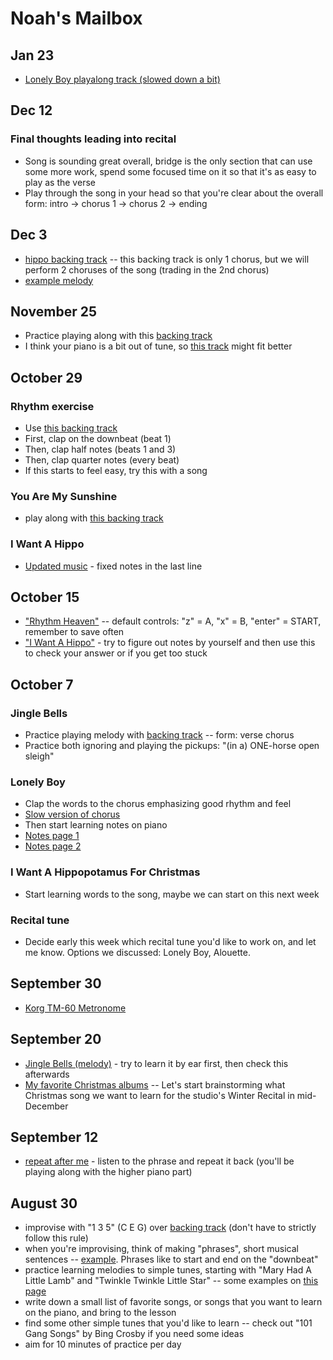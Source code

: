 # Noah's Mailbox

## Jan 23
- [Lonely Boy playalong track (slowed down a bit)](./lonely.mp3)

## Dec 12
### Final thoughts leading into recital
- Song is sounding great overall, bridge is the only section that can use some more work, spend some focused time on it so that it's as easy to play as the verse
- Play through the song in your head so that you're clear about the overall form: intro -> chorus 1 -> chorus 2 -> ending

## Dec 3
- [hippo backing track](./backing.mp3) -- this backing track is only 1 chorus, but we will perform 2 choruses of the song (trading in the 2nd chorus)
- [example melody](./hippo.mp3)

## November 25
- Practice playing along with this [backing track](./hippo.mp3)
- I think your piano is a bit out of tune, so [this track](./hippo2.mp3) might fit better

## October 29
### Rhythm exercise
- Use [this backing track](./rhythm.mp3)
- First, clap on the downbeat (beat 1)
- Then, clap half notes (beats 1 and 3)
- Then, clap quarter notes (every beat)
- If this starts to feel easy, try this with a song

### You Are My Sunshine
- play along with [this backing track](./sunshine.mp3)

### I Want A Hippo
- [Updated music](./hippo2.jpeg) - fixed notes in the last line

## October 15
- ["Rhythm Heaven"](https://kbhgames.com/game/rhythm-heaven-tengoku) -- default controls: "z" = A, "x" = B, "enter" = START, remember to save often
- ["I Want A Hippo"](./hippo.jpg) - try to figure out notes by yourself and then use this to check your answer or if you get too stuck

## October 7
### Jingle Bells
- Practice playing melody with [backing track](./jingle.mp3) -- form: verse chorus
- Practice both ignoring and playing the pickups: "(in a) ONE-horse open sleigh"

### Lonely Boy
- Clap the words to the chorus emphasizing good rhythm and feel
- [Slow version of chorus](./lonely.mp3)
- Then start learning notes on piano
- [Notes page 1](./p1.jpg)
- [Notes page 2](./p2.jpg)

### I Want A Hippopotamus For Christmas
- Start learning words to the song, maybe we can start on this next week

### Recital tune
- Decide early this week which recital tune you'd like to work on, and let me know. Options we discussed: Lonely Boy, Alouette.

## September 30
- [Korg TM-60 Metronome](https://www.amazon.com/KO-TM60WH-TM-60-Combo-Metronome-Screen/dp/B077SMP29M/ref=sr_1_1?crid=2YR6KTX67A56M&dib=eyJ2IjoiMSJ9.L0YLqtAuYbRI-ii9MQpLqGKk2In0pJeL6BJK4G32K1NLoSsC9RJ5aENDdLXR5oiQ8lVif1tcldskjSf61HcNFhIIRGRFyDEz3s51rq_g0p4Zyjb27o6yZSW5H4qQ4k-WbE-FIcSUVTyaoUmcNg289L4GzwiAE9CBxr_3vPKFuOt30L0RPbOMJKs6tk9r4Ol_WBJ6AJw47LIY6GNdNHAR2p463i_rH_Vx_UZM-ki4kkIwNy7XT0F5aafaUzqEdpKlEzUR0mKNYlTzLWdM0nwqcNaFZZ3xQ82nG1XM66ktBbY.K6FUPk8IDqK1T4Qtu7MoNDy4NA7KmMA9httG05z0wY8&dib_tag=se&keywords=korg+tm+60&qid=1727757523&sprefix=korg+tm+%2Caps%2C145&sr=8-1)

## September 20
- [Jingle Bells (melody)](./jingle.jpg) - try to learn it by ear first, then check this afterwards
- [My favorite Christmas albums](/christmas) -- Let's start brainstorming what Christmas song we want to learn for the studio's Winter Recital in mid-December

## September 12
- [repeat after me](./911.mp3) - listen to the phrase and repeat it back (you'll be playing along with the higher piano part)

## August 30
- improvise with "1 3 5" (C E G) over [backing track](./backing.mp3) (don't have to strictly follow this rule)
- when you're improvising, think of making "phrases", short musical sentences -- [example](./example.mp3). Phrases like to start and end on the "downbeat"
- practice learning melodies to simple tunes, starting with "Mary Had A Little Lamb" and "Twinkle Twinkle Little Star" -- some examples on [this page](/simple)
- write down a small list of favorite songs, or songs that you want to learn on the piano, and bring to the lesson
- find some other simple tunes that you'd like to learn -- check out "101 Gang Songs" by Bing Crosby if you need some ideas
- aim for 10 minutes of practice per day
